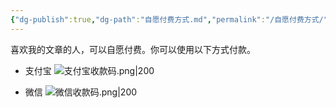 ```yaml
---
{"dg-publish":true,"dg-path":"自愿付费方式.md","permalink":"/自愿付费方式/","noteIcon":"","created":"","updated":""}
---
```


喜欢我的文章的人，可以自愿付费。你可以使用以下方式付款。

- 支付宝
![支付宝收款码.png|200](/img/user/0.Asset/resource/%E6%94%AF%E4%BB%98%E5%AE%9D%E6%94%B6%E6%AC%BE%E7%A0%81.png)

- 微信
![微信收款码.png|200](/img/user/0.Asset/resource/%E5%BE%AE%E4%BF%A1%E6%94%B6%E6%AC%BE%E7%A0%81.png)